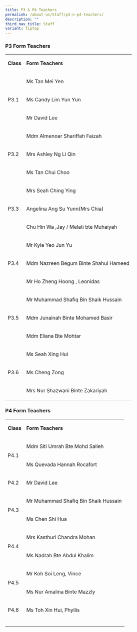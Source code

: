 ```yaml
---
title: P3 & P4 Teachers
permalink: /about-us/Staff/p3-n-p4-teachers/
description: ""
third_nav_title: Staff
variant: tiptap
---
```

<h3><strong>P3 Form Teachers</strong></h3>
<table style="minWidth: 50px">
<colgroup>
<col>
<col>
</colgroup>
<tbody>
<tr>
<td rowspan="1" colspan="1">
<p><strong>Class<br></strong>
</p>
</td>
<td rowspan="1" colspan="1">
<p><strong>Form Teachers</strong> 
<br>
</p>
</td>
</tr>
<tr>
<td rowspan="3" colspan="1">
<p>P3.1
<br>
</p>
</td>
<td rowspan="1" colspan="1">
<p>Ms Tan Mei Yen</p>
</td>
</tr>
<tr>
<td rowspan="1" colspan="1">
<p>Ms Candy Lim Yun Yun</p>
</td>
</tr>
<tr>
<td rowspan="1" colspan="1">
<p>Mr David Lee</p>
</td>
</tr>
<tr>
<td rowspan="3" colspan="1">
<p>P3.2
<br>
</p>
</td>
<td rowspan="1" colspan="1">
<p>Mdm Almenoar Shariffah Faizah</p>
</td>
</tr>
<tr>
<td rowspan="1" colspan="1">
<p>Mrs Ashley Ng Li Qin</p>
</td>
</tr>
<tr>
<td rowspan="1" colspan="1">
<p>Ms Tan Chui Choo</p>
</td>
</tr>
<tr>
<td rowspan="3" colspan="1">
<p>P3.3
<br>
</p>
</td>
<td rowspan="1" colspan="1">
<p>Mrs Seah Ching Ying</p>
</td>
</tr>
<tr>
<td rowspan="1" colspan="1">
<p>Angelina Ang Su Yunn(Mrs Chia)</p>
</td>
</tr>
<tr>
<td rowspan="1" colspan="1">
<p>Chu Hin Wa ,Jay / Melati bte Muhaiyah</p>
</td>
</tr>
<tr>
<td rowspan="3" colspan="1">
<p>P3.4</p>
</td>
<td rowspan="1" colspan="1">
<p>Mr Kyle Yeo Jun Yu</p>
</td>
</tr>
<tr>
<td rowspan="1" colspan="1">
<p>Mdm Nazreen Begum Binte Shahul Hameed</p>
</td>
</tr>
<tr>
<td rowspan="1" colspan="1">
<p>Mr Ho Zheng Hoong , Leonidas</p>
</td>
</tr>
<tr>
<td rowspan="3" colspan="1">
<p>P3.5</p>
</td>
<td rowspan="1" colspan="1">
<p>Mr Muhammad Shafiq Bin Shaik Hussain</p>
</td>
</tr>
<tr>
<td rowspan="1" colspan="1">
<p>Mdm Junainah Binte Mohamed Basir</p>
</td>
</tr>
<tr>
<td rowspan="1" colspan="1">
<p>Mdm Eliana Bte Mohtar</p>
</td>
</tr>
<tr>
<td rowspan="3" colspan="1">
<p>P3.6
<br>
</p>
</td>
<td rowspan="1" colspan="1">
<p>Ms Seah Xing Hui</p>
</td>
</tr>
<tr>
<td rowspan="1" colspan="1">
<p>Ms Cheng Zong</p>
</td>
</tr>
<tr>
<td rowspan="1" colspan="1">
<p>Mrs Nur Shazwani Binte Zakariyah</p>
</td>
</tr>
</tbody>
</table>
<h3><strong>P4 Form Teachers</strong></h3>
<table style="minWidth: 50px">
<colgroup>
<col>
<col>
</colgroup>
<tbody>
<tr>
<td rowspan="1" colspan="1">
<p><strong>Class</strong> 
<br>
</p>
</td>
<td rowspan="1" colspan="1">
<p><strong>Form Teachers</strong> 
<br>
</p>
</td>
</tr>
<tr>
<td rowspan="2" colspan="1">
<p>P4.1
<br>
</p>
</td>
<td rowspan="1" colspan="1">
<p>Mdm Siti Umrah Bte Mohd Salleh</p>
</td>
</tr>
<tr>
<td rowspan="1" colspan="1">
<p>Ms Quevada Hannah Rocafort</p>
</td>
</tr>
<tr>
<td rowspan="1" colspan="1">
<p>P4.2</p>
</td>
<td rowspan="1" colspan="1">
<p>Mr David Lee</p>
</td>
</tr>
<tr>
<td rowspan="2" colspan="1">
<p>P4.3
<br>
</p>
</td>
<td rowspan="1" colspan="1">
<p>Mr Muhammad Shafiq Bin Shaik Hussain</p>
</td>
</tr>
<tr>
<td rowspan="1" colspan="1">
<p>Ms Chen Shi Hua</p>
</td>
</tr>
<tr>
<td rowspan="2" colspan="1">
<p>P4.4
<br>
</p>
</td>
<td rowspan="1" colspan="1">
<p>Mrs Kasthuri Chandra Mohan</p>
</td>
</tr>
<tr>
<td rowspan="1" colspan="1">
<p>Ms Nadrah Bte Abdul Khalim</p>
</td>
</tr>
<tr>
<td rowspan="2" colspan="1">
<p>P4.5
<br>
</p>
</td>
<td rowspan="1" colspan="1">
<p>Mr Koh Soi Leng, Vince</p>
</td>
</tr>
<tr>
<td rowspan="1" colspan="1">
<p>Ms Nur Amalina Binte Mazzly</p>
</td>
</tr>
<tr>
<td rowspan="1" colspan="1">
<p>P4.6</p>
</td>
<td rowspan="1" colspan="1">
<p>Ms Toh Xin Hui, Phyllis</p>
</td>
</tr>
<tr>
<td rowspan="1" colspan="1">
<p></p>
</td>
<td rowspan="1" colspan="1">
<p></p>
</td>
</tr>
</tbody>
</table>
<p></p>